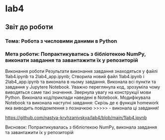 # lab4

## Звіт до роботи

### Тема: Робота з числовими даними в Python

### Мета роботи: Попрактикуватись з бібліотекою NumPy, виконати завдання та завантажити їх у репозиторій

Виконання роботи
Результати виконання завдання знаходяться у файлі 1lab4.ipynb та 2lab4_app.ipynb;
Створила новий файл 1lab4.ipynb і 2lab4_app.ipynb та виконала в ньому завдання.
Виконала всі пункти та завдання у Jupytere Notebook.
Уважно переглянула код, зрозуміла чому виводяться саме такі значення. Звернула увагу на конструкції мови Python.
Виконала код/приклади наведені в Notebook. Модифікувала Notebook та виконала наступні завдання:
Скрізь де є функція homework яка виводить повідомлення з позначкою >>>>> - виконала ці завдання!

https://github.com/nastya-kryhzanivskya/lab4/blob/main/1lab4.ipynb



Висновок: Попрактикувалась з бібліотекою NumPy, виконала завдання та завантажити їх у репозиторій
